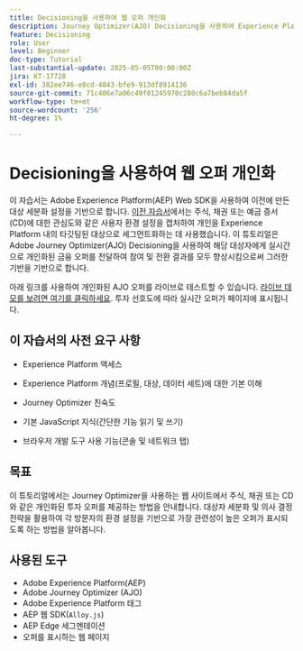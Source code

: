 ```yaml
---
title: Decisioning을 사용하여 웹 오퍼 개인화
description: Journey Optimizer(AJO) Decisioning을 사용하여 Experience Platform(AEP)에 내장된 대상 세분화를 활용하여 웹 페이지에 개인화된 오퍼를 제공하는 방법을 알아봅니다.
feature: Decisioning
role: User
level: Beginner
doc-type: Tutorial
last-substantial-update: 2025-05-05T00:00:00Z
jira: KT-17728
exl-id: 382ee746-e8cd-4843-bfe9-913df8914136
source-git-commit: 71c406e7a06c49f01245970c280c6a7beb84da5f
workflow-type: tm+mt
source-wordcount: '256'
ht-degree: 1%

---
```


# Decisioning을 사용하여 웹 오퍼 개인화

이 자습서는 Adobe Experience Platform(AEP) Web SDK을 사용하여 이전에 만든 대상 세분화 설정을 기반으로 합니다. [이전 자습서](https://experienceleague.adobe.com/ko/docs/journey-optimizer-learn/create-audiences-using-web-sdk/introduction)에서는 주식, 채권 또는 예금 증서(CD)에 대한 관심도와 같은 사용자 환경 설정을 캡처하여 개인을 Experience Platform 내의 타깃팅된 대상으로 세그먼트화하는 데 사용했습니다. 이 튜토리얼은 Adobe Journey Optimizer(AJO) Decisioning을 사용하여 해당 대상자에게 실시간으로 개인화된 금융 오퍼를 전달하여 참여 및 전환 결과를 모두 향상시킴으로써 그러한 기반을 기반으로 합니다.

아래 링크를 사용하여 개인화된 AJO 오퍼를 라이브로 테스트할 수 있습니다.
[라이브 데모를 보려면 여기를 클릭하세요](https://gbedekar489.github.io/finwise/welcome.html). 투자 선호도에 따라 실시간 오퍼가 페이지에 표시됩니다.

## 이 자습서의 사전 요구 사항

* Experience Platform 액세스

* Experience Platform 개념(프로필, 대상, 데이터 세트)에 대한 기본 이해

* Journey Optimizer 친숙도

* 기본 JavaScript 지식(간단한 기능 읽기 및 쓰기)

* 브라우저 개발 도구 사용 기능(콘솔 및 네트워크 탭)


## 목표

이 튜토리얼에서는 Journey Optimizer을 사용하는 웹 사이트에서 주식, 채권 또는 CD와 같은 개인화된 투자 오퍼를 제공하는 방법을 안내합니다. 대상자 세분화 및 의사 결정 전략을 활용하여 각 방문자의 환경 설정을 기반으로 가장 관련성이 높은 오퍼가 표시되도록 하는 방법을 알아봅니다.

## 사용된 도구

* Adobe Experience Platform(AEP)
* Adobe Journey Optimizer (AJO)
* Adobe Experience Platform 태그
* AEP 웹 SDK(`Alloy.js`)
* AEP Edge 세그멘테이션
* 오퍼를 표시하는 웹 페이지
